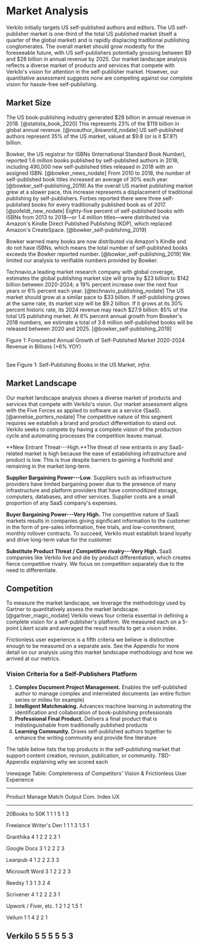 
# Market Analysis

Verkilo initially targets US self-published authors and editors. The US self-publisher market is one-third of the total US published market (itself a quarter of the global market) and is rapidly displacing traditional publishing conglomerates. The overall market should grow modestly for the foreseeable future, with US self-publishers potentially grossing between $9 and $28 billion in annual revenue by 2025. Our market landscape analysis reflects a diverse market of products and services that compete with Verkilo's vision for attention in the self-publisher market. However, our quantitative assessment suggests none are competing against our complete vision for hassle-free self-publishing.

## Market Size

The US book-publishing industry generated $28 billion in annual revenue in 2018. [@statista_book_2020] This represents 23% of the $119 billion in global annual revenue. [@noauthor_ibisworld_nodate] US self-published authors represent 35% of the US market, valued at $9.8 (or is it $7.8?) billion.

Bowker, the US registrar for ISBNs (International Standard Book Number), reported 1.6 million books published by self-published authors in 2018, including 490,000 new self-published titles released in 2018 with an assigned ISBN. [@bowker_news_nodate] From 2010 to 2018, the number of self-published book titles increased an average of 30% each year. [@bowker_self-publishing_2019] As the overall US market publishing market grew at a slower pace, this increase represents a displacement of traditional publishing by self-publishers. Forbes reported there were three self-published books for every traditionally published book as of 2017. [@pofeldt_new_nodate] Eighty-five percent of self-published books with ISBNs from 2013 to 2018—or 1.4 million titles—were distributed via Amazon's Kindle Direct Published Publishing (KDP), which replaced Amazon's CreateSpace. [@bowker_self-publishing_2019]

Bowker warned many books are now distributed via Amazon's Kindle and do not have ISBNs, which means the total number of self-published books exceeds the Bowker reported number. [@bowker_self-publishing_2019] We limited our analysis to verifiable numbers provided by Bowker.

Technavio,a leading market research company with global coverage, estimates the global publishing market size will grow by $23 billion to $142 billion between 2020-2024; a 19% percent increase over the next four years or 6% percent each year. [@technavio_publishing_nodate] The US market should grow at a similar pace to $33 billion. If self-publishing grows at the same rate, its market size will be $9.2 billion. If it grows at its 30% percent historic rate, its 2024 revenue may reach $27.9 billion: 85% of the total US publishing market. At 6% percent annual growth from Bowker's 2018 numbers, we estimate a total of 3.8 million self-published books will be released between 2020 and 2025. [@bowker_self-publishing_2019]

Figure 1: Forecasted Annual Growth of Self-Published Market 2020-2024
Revenue in Billions (+6% YOY)

|   |
| --- |

See Figure 1: Self-Publishing Books in the US Market, _infra._

## Market Landscape

Our market landscape analysis shows a diverse market of products and services that compete with Verkilo's vision. Our market assessment aligns with the Five Forces as applied to software as a service (SaaS). [@annelise_porters_nodate] The competitive nature of this segment requires we establish a brand and product differentiation to stand out. Verkilo seeks to compete by having a complete vision of the production cycle and automating processes the competition leaves manual.

**New Entrant Threat---High.**The threat of new entrants in any SaaS-related market is high because the ease of establishing infrastructure and product is low. This is true despite barriers to gaining a foothold and remaining in the market long-term.

**Supplier Bargaining Power---Low**. Suppliers such as infrastructure providers have limited bargaining power due to the presence of many infrastructure and platform providers that have commoditized storage, computers, databases, and other services. Supplier costs are a small proportion of any SaaS company's expenses.

**Buyer Bargaining Power---Very High.** The competitive nature of SaaS markets results in companies giving significant information to the customer in the form of pre-sales information, free trials, and low-commitment, monthly rollover contracts. To succeed, Verkilo must establish brand loyalty and drive long-term value for the customer.

**Substitute Product Threat / Competitive rivalry---Very High.** SaaS companies like Verkilo live and die by product differentiation, which creates fierce competitive rivalry. We focus on competition separately due to the need to differentiate.

## Competition

To measure the market landscape, we leverage the methodology used by Gartner to quantitatively assess the market landscape. [@gartner_magic_nodate] Verkilo views four criteria essential in defining a complete vision for a self-publisher's platform. We measured each on a 5-point Likert scale and averaged the result results to get a vision index.

Frictionless user experience is a fifth criteria we believe is distinctive enough to be measured on a separate axis. See the Appendix for more detail on our analysis using this market landscape methodology and how we arrived at our metrics.

### Vision Criteria for a Self-Publishers Platform

1. **Complex Document Project Management.** Enables the self-published author to manage complex and interrelated documents (an entire fiction series or milieu for example)
2. **Intelligent Matchmaking.** Advances machine learning in automating the identification and collaboration of book-publishing professionals
3. **Professional Final Product.** Delivers a final product that is indistinguishable from traditionally published products
4. **Learning Community.** Draws self-published authors together to enhance the writing community and provide fine literature

The table below lists the top products in the self-publishing market that support content creation, revision, publication, or community. TBD- Appendix explaining why we scored each

\newpage
Table: Completeness of Competitors' Vision & Frictionless User Experience

----------------------------------------------------------------------------------
Product                        Manage   Match   Output   Com.   Index        UX
----------------------------- -------- ------- -------- ------ ---------  --------
20Books to 50K                    1       1       1        5       1        3

Freelance Writer's Den            1       1       1        3      1.5       1

Granthika                         4       1       2        2      2.3       1

Google Docs                       3       1       2        2       2        3

Leanpub                           4       1       2        2      2.3       3

Microsoft Word                    3       1       2        2       2        3

Reedsy                            1       3       1        3       2        4

Scrivener                         4       1       2        2      2.3       1

Upwork / Fiver, etc.              1       2       1        2      1.5       1

Vellum                            1       1       4        2       2        1

Verkilo                         **5**   **5**    **5**   **5**   **5**     **3**
----------------------------------------------------------------------------------

